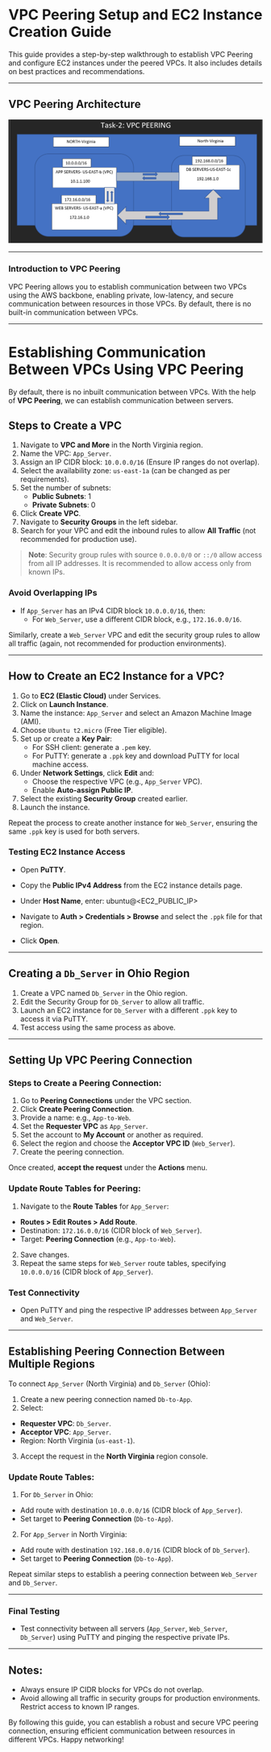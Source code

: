 # VPC Peering Setup and EC2 Instance Creation Guide

This guide provides a step-by-step walkthrough to establish VPC Peering and configure EC2 instances under the peered VPCs. It also includes details on best practices and recommendations.

---

## VPC Peering Architecture

![VPC Peering](https://github.com/AbhishekPattnayak23/Aws-Tasks/blob/main/Assets/vpc_peering.png)

---

### Introduction to VPC Peering

VPC Peering allows you to establish communication between two VPCs using the AWS backbone, enabling private, low-latency, and secure communication between resources in those VPCs. By default, there is no built-in communication between VPCs.

---

# Establishing Communication Between VPCs Using VPC Peering

By default, there is no inbuilt communication between VPCs. With the help of **VPC Peering**, we can establish communication between servers.

## Steps to Create a VPC

1. Navigate to **VPC and More** in the North Virginia region.
2. Name the VPC: `App_Server`.
3. Assign an IP CIDR block: `10.0.0.0/16` (Ensure IP ranges do not overlap).
4. Select the availability zone: `us-east-1a` (can be changed as per requirements).
5. Set the number of subnets:
   - **Public Subnets**: 1
   - **Private Subnets**: 0
6. Click **Create VPC**.
7. Navigate to **Security Groups** in the left sidebar.
8. Search for your VPC and edit the inbound rules to allow **All Traffic** (not recommended for production use).

> **Note**: Security group rules with source `0.0.0.0/0` or `::/0` allow access from all IP addresses. It is recommended to allow access only from known IPs.

### Avoid Overlapping IPs
- If `App_Server` has an IPv4 CIDR block `10.0.0.0/16`, then:
  - For `Web_Server`, use a different CIDR block, e.g., `172.16.0.0/16`.

Similarly, create a `Web_Server` VPC and edit the security group rules to allow all traffic (again, not recommended for production environments).

---

## How to Create an EC2 Instance for a VPC?

1. Go to **EC2 (Elastic Cloud)** under Services.
2. Click on **Launch Instance**.
3. Name the instance: `App_Server` and select an Amazon Machine Image (AMI).
4. Choose `Ubuntu t2.micro` (Free Tier eligible).
5. Set up or create a **Key Pair**:
   - For SSH client: generate a `.pem` key.
   - For PuTTY: generate a `.ppk` key and download PuTTY for local machine access.
6. Under **Network Settings**, click **Edit** and:
   - Choose the respective VPC (e.g., `App_Server` VPC).
   - Enable **Auto-assign Public IP**.
7. Select the existing **Security Group** created earlier.
8. Launch the instance.

Repeat the process to create another instance for `Web_Server`, ensuring the same `.ppk` key is used for both servers.

### Testing EC2 Instance Access
- Open **PuTTY**.
- Copy the **Public IPv4 Address** from the EC2 instance details page.
- Under **Host Name**, enter: ubuntu@<EC2_PUBLIC_IP>

- Navigate to **Auth > Credentials > Browse** and select the `.ppk` file for that region.
- Click **Open**.

---

## Creating a `Db_Server` in Ohio Region

1. Create a VPC named `Db_Server` in the Ohio region.
2. Edit the Security Group for `Db_Server` to allow all traffic.
3. Launch an EC2 instance for `Db_Server` with a different `.ppk` key to access it via PuTTY.
4. Test access using the same process as above.

---

## Setting Up VPC Peering Connection

### Steps to Create a Peering Connection:
1. Go to **Peering Connections** under the VPC section.
2. Click **Create Peering Connection**.
3. Provide a name: e.g., `App-to-Web`.
4. Set the **Requester VPC** as `App_Server`.
5. Set the account to **My Account** or another as required.
6. Select the region and choose the **Acceptor VPC ID** (`Web_Server`).
7. Create the peering connection.

Once created, **accept the request** under the **Actions** menu.

### Update Route Tables for Peering:
1. Navigate to the **Route Tables** for `App_Server`:
 - **Routes > Edit Routes > Add Route**.
 - Destination: `172.16.0.0/16` (CIDR block of `Web_Server`).
 - Target: **Peering Connection** (e.g., `App-to-Web`).
2. Save changes.
3. Repeat the same steps for `Web_Server` route tables, specifying `10.0.0.0/16` (CIDR block of `App_Server`).

### Test Connectivity
- Open PuTTY and ping the respective IP addresses between `App_Server` and `Web_Server`.

---

## Establishing Peering Connection Between Multiple Regions

To connect `App_Server` (North Virginia) and `Db_Server` (Ohio):
1. Create a new peering connection named `Db-to-App`.
2. Select:
 - **Requester VPC**: `Db_Server`.
 - **Acceptor VPC**: `App_Server`.
 - Region: North Virginia (`us-east-1`).
3. Accept the request in the **North Virginia** region console.

### Update Route Tables:
1. For `Db_Server` in Ohio:
 - Add route with destination `10.0.0.0/16` (CIDR block of `App_Server`).
 - Set target to **Peering Connection** (`Db-to-App`).
2. For `App_Server` in North Virginia:
 - Add route with destination `192.168.0.0/16` (CIDR block of `Db_Server`).
 - Set target to **Peering Connection** (`Db-to-App`).

Repeat similar steps to establish a peering connection between `Web_Server` and `Db_Server`.

---

### Final Testing
- Test connectivity between all servers (`App_Server`, `Web_Server`, `Db_Server`) using PuTTY and pinging the respective private IPs.

--- 

## Notes:
- Always ensure IP CIDR blocks for VPCs do not overlap.
- Avoid allowing all traffic in security groups for production environments. Restrict access to known IP ranges.



By following this guide, you can establish a robust and secure VPC peering connection, ensuring efficient communication between resources in different VPCs. Happy networking!

